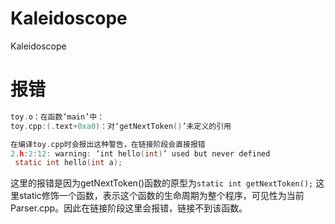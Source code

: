 # Kaleidoscope
Kaleidoscope 
# 报错 
```c
toy.o：在函数‘main’中：
toy.cpp:(.text+0xa0)：对‘getNextToken()’未定义的引用

在编译toy.cpp时会报出这种警告，在链接阶段会直接报错
2.h:2:12: warning: ‘int hello(int)’ used but never defined
 static int hello(int a);
```
这里的报错是因为getNextToken()函数的原型为`static int getNextToken();` 这里static修饰一个函数，表示这个函数的生命周期为整个程序，可见性为当前Parser.cpp。因此在链接阶段这里会报错，链接不到该函数。
